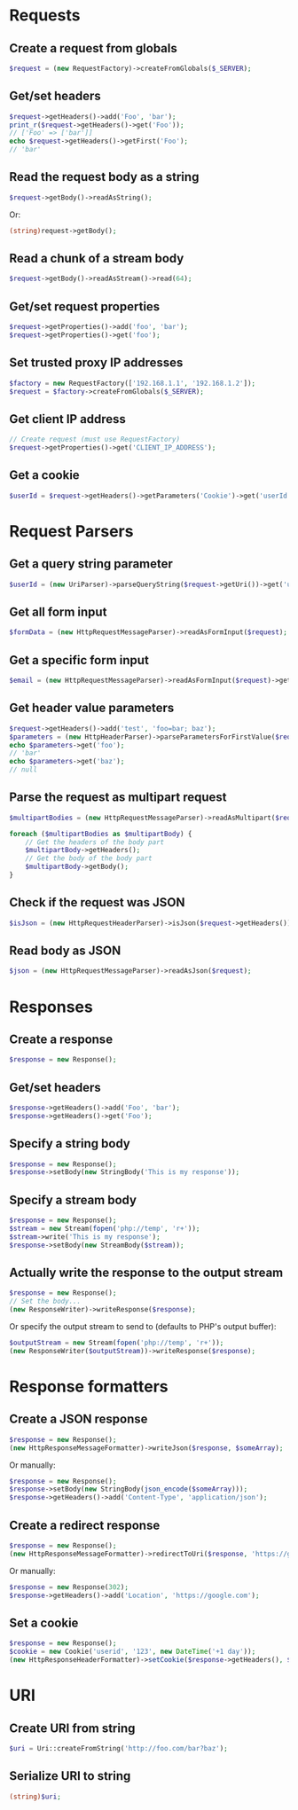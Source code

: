 <h1>Requests</h1>

<h2>Create a request from globals</h2>

```php
$request = (new RequestFactory)->createFromGlobals($_SERVER);
```

<h2>Get/set headers</h2>

```php
$request->getHeaders()->add('Foo', 'bar');
print_r($request->getHeaders()->get('Foo'));
// ['Foo' => ['bar']]
echo $request->getHeaders()->getFirst('Foo');
// 'bar'
```

<h2>Read the request body as a string</h2>

```php
$request->getBody()->readAsString();
```
Or:

```php
(string)request->getBody();
```

<h2>Read a chunk of a stream body</h2>

```php
$request->getBody()->readAsStream()->read(64);
```

<h2>Get/set request properties</h2>

```php
$request->getProperties()->add('foo', 'bar');
$request->getProperties()->get('foo');
```

<h2>Set trusted proxy IP addresses</h2>

```php
$factory = new RequestFactory(['192.168.1.1', '192.168.1.2']);
$request = $factory->createFromGlobals($_SERVER);
```

<h2>Get client IP address</h2>

```php
// Create request (must use RequestFactory)
$request->getProperties()->get('CLIENT_IP_ADDRESS');
```

<h2>Get a cookie</h2>

```php
$userId = $request->getHeaders()->getParameters('Cookie')->get('userId');
```

<h1>Request Parsers</h1>

<h2>Get a query string parameter</h2>

```php
$userId = (new UriParser)->parseQueryString($request->getUri())->get('userId');
```

<h2>Get all form input</h2>

```php
$formData = (new HttpRequestMessageParser)->readAsFormInput($request);
```

<h2>Get a specific form input</h2>

```php
$email = (new HttpRequestMessageParser)->readAsFormInput($request)->get('email');
```

<h2>Get header value parameters</h2>

```php
$request->getHeaders()->add('test', 'foo=bar; baz');
$parameters = (new HttpHeaderParser)->parseParametersForFirstValue($request->getHeaders(), 'test');
echo $parameters->get('foo');
// 'bar'
echo $parameters->get('baz');
// null
```

<h2>Parse the request as multipart request</h2>

```php
$multipartBodies = (new HttpRequestMessageParser)->readAsMultipart($request);

foreach ($multipartBodies as $multipartBody) {
    // Get the headers of the body part
    $multipartBody->getHeaders();
    // Get the body of the body part
    $multipartBody->getBody();
}
```

<h2>Check if the request was JSON</h2>

```php
$isJson = (new HttpRequestHeaderParser)->isJson($request->getHeaders());
```

<h2>Read body as JSON</h2>

```php
$json = (new HttpRequestMessageParser)->readAsJson($request);
```

<h1>Responses</h1>

<h2>Create a response</h2>

```php
$response = new Response();
```

<h2>Get/set headers</h2>

```php
$response->getHeaders()->add('Foo', 'bar');
$response->getHeaders()->get('Foo');
```

<h2>Specify a string body</h2>

```php
$response = new Response();
$response->setBody(new StringBody('This is my response'));
```

<h2>Specify a stream body</h2>

```php
$response = new Response();
$stream = new Stream(fopen('php://temp', 'r+'));
$stream->write('This is my response');
$response->setBody(new StreamBody($stream));
```

<h2>Actually write the response to the output stream</h2>

```php
$response = new Response();
// Set the body...
(new ResponseWriter)->writeResponse($response);
```

Or specify the output stream to send to (defaults to PHP's output buffer):

```php
$outputStream = new Stream(fopen('php://temp', 'r+'));
(new ResponseWriter($outputStream))->writeResponse($response);
```

<h1>Response formatters</h1>

<h2>Create a JSON response</h2>

```php
$response = new Response();
(new HttpResponseMessageFormatter)->writeJson($response, $someArray);
```

Or manually:

```php
$response = new Response();
$response->setBody(new StringBody(json_encode($someArray)));
$response->getHeaders()->add('Content-Type', 'application/json');
```

<h2>Create a redirect response</h2>

```php
$response = new Response();
(new HttpResponseMessageFormatter)->redirectToUri($response, 'https://google.com');
```

Or manually:

```php
$response = new Response(302);
$response->getHeaders()->add('Location', 'https://google.com');
```

<h2>Set a cookie</h2>

```php
$response = new Response();
$cookie = new Cookie('userid', '123', new DateTime('+1 day'));
(new HttpResponseHeaderFormatter)->setCookie($response->getHeaders(), $cookie);
```

<h1>URI</h1>

<h2>Create URI from string</h2>

```php
$uri = Uri::createFromString('http://foo.com/bar?baz');
```

<h2>Serialize URI to string</h2>

```php
(string)$uri;
```